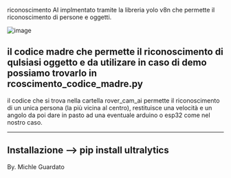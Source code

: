 riconoscimento AI implmentato tramite la libreria yolo v8n che permette il riconoscimento di persone e oggetti.

![image](https://github.com/MikeGuard/rover-cam-Ai/assets/100686763/1c1289f1-c3d2-44c5-b8fc-3bbfea00d7d6)

il codice madre che permette il riconoscimento di qulsiasi oggetto e da utilizare in caso di demo possiamo trovarlo in rcoscimento_codice_madre.py
----------------------------------------------------------------------------------------------------------------------------------------------------------------------------------------
il codice che si trova nella cartella rover_cam_ai permette il riconoscimento di un unica persona (la più vicina al centro), restituisce una velocità e un angolo da poi dare in pasto 
ad una eventuale arduino o esp32 come nel nostro caso.

----------------------------------------------------------------------------------------------------------------------------------------------------------------------------------------
Installazione --> pip install ultralytics
----------------------------------------------------------------------------------------------------------------------------------------------------------------------------------------

By. Michle Guardato

